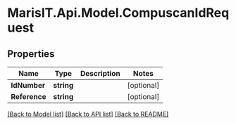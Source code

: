 
# MarisIT.Api.Model.CompuscanIdRequest

## Properties

Name | Type | Description | Notes
------------ | ------------- | ------------- | -------------
**IdNumber** | **string** |  | [optional] 
**Reference** | **string** |  | [optional] 

[[Back to Model list]](../README.md#documentation-for-models)
[[Back to API list]](../README.md#documentation-for-api-endpoints)
[[Back to README]](../README.md)

